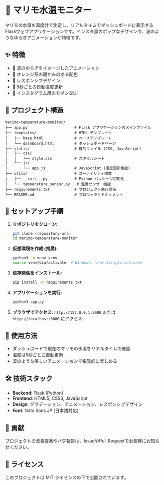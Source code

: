 # 🌱 マリモ水温モニター

マリモの水温を温度計で測定し、リアルタイムでダッシュボードに表示するFlaskウェブアプリケーションです。インスタ風のポップなデザインで、波のようなゆらぎアニメーションが特徴です。

## ✨ 特徴

- 🌊 波のゆらぎをイメージしたアニメーション
- 🧡 オレンジ系の暖かみのある配色
- 📱 レスポンシブデザイン
- 🔄 5秒ごとの自動温度更新
- 🎨 インスタグラム風のモダンなUI

## 📁 プロジェクト構造

```
marimo-temperature-monitor/
├── app.py                     # Flask アプリケーションのメインファイル
├── templates/                 # HTML テンプレート
│   ├── base.html              # ベーステンプレート
│   └── dashboard.html         # ダッシュボードページ
├── static/                    # 静的ファイル (CSS, JavaScript)
│   ├── css/
│   │   └── style.css          # スタイルシート
│   └── js/
│       └── app.js             # JavaScript (温度更新機能)
├── utils/                     # ユーティリティ関数
│   ├── __init__.py            # Python パッケージ初期化
│   └── temperature_sensor.py   # 温度センサー機能
├── requirements.txt           # プロジェクト依存関係
└── README.md                  # プロジェクトドキュメント
```

## 🚀 セットアップ手順

1. **リポジトリをクローン:**
   ```bash
   git clone <repository-url>
   cd marimo-temperature-monitor
   ```

2. **仮想環境を作成 (推奨):**
   ```bash
   python3 -m venv venv
   source venv/bin/activate  # Windows: venv\Scripts\activate
   ```

3. **依存関係をインストール:**
   ```bash
   pip install -r requirements.txt
   ```

4. **アプリケーションを実行:**
   ```bash
   python3 app.py
   ```

5. **ブラウザでアクセス:**
   `http://127.0.0.1:5000` または `http://localhost:8080` にアクセス

## 🎯 使用方法

- ダッシュボードで現在のマリモの水温をリアルタイムで確認
- 温度は5秒ごとに自動更新
- 波のような美しいアニメーションで視覚的に楽しめる

## 🛠️ 技術スタック

- **Backend**: Flask (Python)
- **Frontend**: HTML5, CSS3, JavaScript
- **Design**: グラデーション、アニメーション、レスポンシブデザイン
- **Font**: Noto Sans JP (日本語対応)

## 🤝 貢献

プロジェクトの改善提案やバグ報告は、IssueやPull Requestでお気軽にお知らせください。

## 📄 ライセンス

このプロジェクトは MIT ライセンスの下で公開されています。